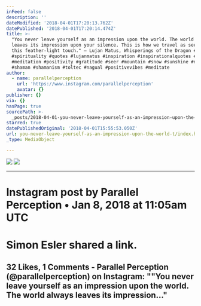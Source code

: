```yaml
---
inFeed: false
description: ''
dateModified: '2018-04-01T17:20:13.762Z'
datePublished: '2018-04-01T17:20:14.474Z'
title: >-
  "You never leave yourself as an impression upon the world. The world always
  leaves its impression upon your silence. This is how we travel as seers, upon
  this feather-light touch." ― Lujan Matus, Whisperings of the Dragon #spiritual
  #spirituality #quotes #lujanmatus #inspiration #inspirationalquotes #yoga
  #meditation #positivity #gratitude #seer #mountain #snow #sunshine #nature
  #shaman #shamanism #toltec #nagual #positivevibes #meditate
author:
  - name: parallelperception
    url: 'https://www.instagram.com/parallelperception'
    avatar: {}
publisher: {}
via: {}
hasPage: true
sourcePath: >-
  _posts/2018-04-01-you-never-leave-yourself-as-an-impression-upon-the-world-t.md
starred: true
datePublishedOriginal: '2018-04-01T15:55:53.050Z'
url: you-never-leave-yourself-as-an-impression-upon-the-world-t/index.html
_type: MediaObject

---
```

![](https://imgflo.herokuapp.com/graph/2b2431f8e7ba7b0/0b34040c082b021fe0b46dfb89072eea/noop.jpg?input=https%3A%2F%2Fscontent-iad3-1.cdninstagram.com%2Fvp%2F75cd72e5549034f4dd9483c3ac0e254c%2F5B5866E5%2Ft51.2885-15%2Fe35%2F25038260_197083674176565_3415743084841926656_n.jpg)
![](https://imgflo.herokuapp.com/graph/2b2431f8e7ba7b0/e196d2fa5337931dd90f8edf37500b32/noop.jpg?input=https%3A%2F%2Fscontent.xx.fbcdn.net%2Fv%2Ft51.2885-9%2Fp720x720%2F25038260_197083674176565_3415743084841926656_n.jpg%3F_nc_cat%3D0%26oh%3D4461acf5055e197ac0d40c36e3c1c771%26oe%3D5B66658E)

---

# Instagram post by Parallel Perception • Jan 8, 2018 at 11:05am UTC

# Simon Esler shared a link.

## 32 Likes, 1 Comments - Parallel Perception (@parallelperception) on Instagram: ""You never leave yourself as an impression upon the world. The world always leaves its impression..."